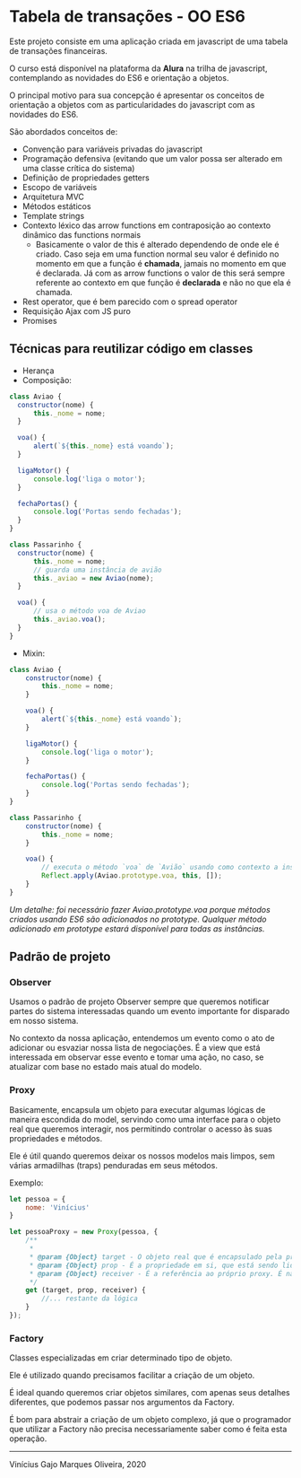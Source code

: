 # Tabela de transações - OO ES6

Este projeto consiste em uma aplicação criada em javascript de uma tabela de transações financeiras. 

O curso está disponível na plataforma da **Alura** na trilha de javascript, contemplando as novidades do ES6 e orientação a objetos.

O principal motivo para sua concepção é apresentar os conceitos de orientação a objetos com as particularidades do javascript com as novidades do ES6.

São abordados conceitos de:

* Convenção para variáveis privadas do javascript
* Programação defensiva (evitando que um valor possa ser alterado em uma classe crítica do sistema)
* Definição de propriedades getters 
* Escopo de variáveis
* Arquitetura MVC
* Métodos estáticos
* Template strings
* Contexto léxico das arrow functions em contraposição ao contexto dinâmico das functions normais
  * Basicamente o valor de this é alterado dependendo de onde ele é criado. Caso seja em uma function normal seu valor é definido no momento em que a função é **chamada**, jamais no momento em que é declarada. Já com as arrow functions o valor de this será sempre referente ao contexto em que função é **declarada** e não no que ela é chamada.
* Rest operator, que é bem parecido com o spread operator
* Requisição Ajax com JS puro
* Promises

## Técnicas para reutilizar código em classes

* Herança
* Composição:

```javascript
class Aviao {
  constructor(nome) {
      this._nome = nome;
  }

  voa() {
      alert(`${this._nome} está voando`);
  }

  ligaMotor() {
      console.log('liga o motor');
  }

  fechaPortas() {
      console.log('Portas sendo fechadas');
  }
}

class Passarinho {
  constructor(nome) {
      this._nome = nome;
      // guarda uma instância de avião
      this._aviao = new Aviao(nome);
  }

  voa() {
      // usa o método voa de Aviao
      this._aviao.voa();
  }
}
```

* Mixin:

```javascript
class Aviao {
    constructor(nome) {
        this._nome = nome;
    }

    voa() {
        alert(`${this._nome} está voando`);
    }

    ligaMotor() {
        console.log('liga o motor');
    }

    fechaPortas() {
        console.log('Portas sendo fechadas');
    }
}

class Passarinho {
    constructor(nome) {
        this._nome = nome;
    }

    voa() {
        // executa o método `voa` de `Avião` usando como contexto a instância de `Passarinho`
        Reflect.apply(Aviao.prototype.voa, this, []);
    }
}
```

*Um detalhe: foi necessário fazer Aviao.prototype.voa porque métodos criados usando ES6 são adicionados no prototype. Qualquer método adicionado em prototype estará disponível para todas as instâncias.*

## Padrão de projeto

### Observer

Usamos o padrão de projeto Observer sempre que queremos notificar partes do sistema interessadas quando um evento importante for disparado em nosso sistema.

No contexto da nossa aplicação, entendemos um evento como o ato de adicionar ou esvaziar nossa lista de negociações. É a view que está interessada em observar esse evento e tomar uma ação, no caso, se atualizar com base no estado mais atual do modelo.

### Proxy

Basicamente, encapsula um objeto para executar algumas lógicas de maneira escondida do model, servindo como uma interface para o objeto real que queremos interagir, nos permitindo controlar o acesso às suas propriedades e métodos.

Ele é útil quando queremos deixar os nossos modelos mais limpos, sem várias armadilhas (traps) penduradas em seus métodos.

Exemplo: 

```javascript
let pessoa = {
    nome: 'Vinícius'
}

let pessoaProxy = new Proxy(pessoa, {
    /**
     * 
     * @param {Object} target - O objeto real que é encapsulado pela proxy. É o objeto que não queremos "sujar" com armadilhas.
     * @param {Object} prop - É a propriedade em si, que está sendo lida naquele momento (exemplo, 'nome')
     * @param {Object} receiver - É a referência ao próprio proxy. É na configuração do handler do Proxy que colocamos as armadilhas.
     */
    get (target, prop, receiver) {
        //... restante da lógica
    }
});
```

### Factory

Classes especializadas em criar determinado tipo de objeto.

Ele é utilizado quando precisamos facilitar a criação de um objeto.

É ideal quando queremos criar objetos similares, com apenas seus detalhes diferentes, que podemos passar nos argumentos da Factory.

É bom para abstrair a criação de um objeto complexo, já que o programador que utilizar a Factory não precisa necessariamente saber como é feita esta operação.

---
Vinícius Gajo Marques Oliveira, 2020